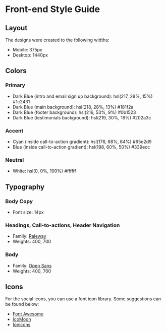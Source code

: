# Front-end Style Guide

## Layout

The designs were created to the following widths:

- Mobile: 375px
- Desktop: 1440px

## Colors

### Primary

- Dark Blue (intro and email sign up background): hsl(217, 28%, 15%) #1c2431
- Dark Blue (main background): hsl(218, 28%, 13%)  #181f2a
- Dark Blue (footer background): hsl(216, 53%, 9%)  #0b1523
- Dark Blue (testimonials background): hsl(219, 30%, 18%)  #202a3c

### Accent

- Cyan (inside call-to-action gradient): hsl(176, 68%, 64%)  #65e2d9
- Blue (inside call-to-action gradient): hsl(198, 60%, 50%)  #339ecc

### Neutral

- White: hsl(0, 0%, 100%)  #ffffff

## Typography

### Body Copy

- Font size: 14px

### Headings, Call-to-actions, Header Navigation

- Family: [Raleway](https://fonts.google.com/specimen/Raleway)
- Weights: 400, 700

### Body

- Family: [Open Sans](https://fonts.google.com/specimen/Open+Sans)
- Weights: 400, 700

## Icons

For the social icons, you can use a font icon library. Some suggestions can be found below:

- [Font Awesome](https://fontawesome.com/)
- [IcoMoon](https://icomoon.io/)
- [Ionicons](https://ionicons.com/)
